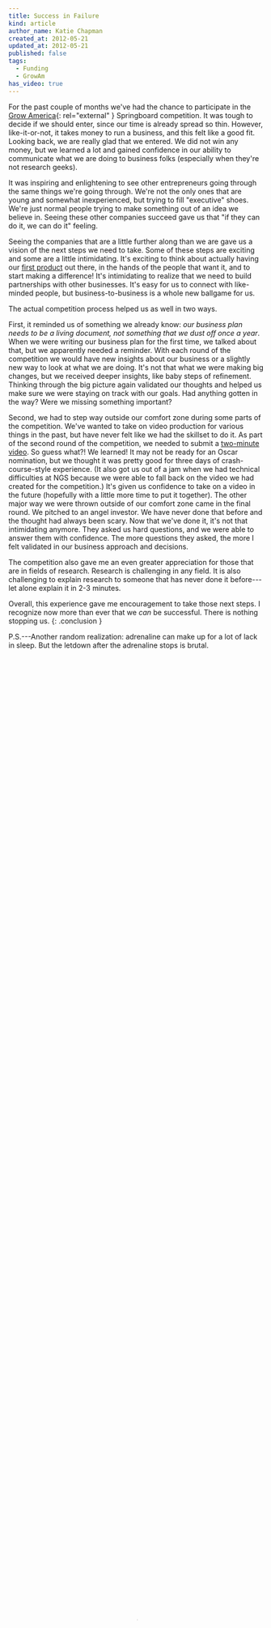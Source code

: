 ```yaml
---
title: Success in Failure
kind: article
author_name: Katie Chapman
created_at: 2012-05-21
updated_at: 2012-05-21
published: false
tags:
  - Funding
  - GrowAm
has_video: true
---
```


For the past couple of months we've had the chance to participate in the 
[Grow America](http://growam.com){: rel="external" } Springboard competition.
It was tough to decide if we should enter, since our time is already spread so
thin. However, like-it-or-not, it takes money to run a business, and this felt
like a good fit. Looking back, we are really glad that we entered. We did not
win any money, but we learned a lot and gained confidence in our ability to
communicate what we are doing to business folks (especially when they're not
research geeks).

It was inspiring and enlightening to see other entrepreneurs going through the
same things we're going through. We're not the only ones that are young and
somewhat inexperienced, but trying to fill "executive" shoes. We're just normal
people trying to make something out of an idea we believe in. Seeing these
other companies succeed gave us that "if they can do it, we can do it" feeling. 

Seeing the companies that are a little further along than we are gave us a
vision of the next steps we need to take. Some of these steps are exciting and
some are a little intimidating. It's exciting to think about actually having
our [first product](/products#geungle) out there, in the hands of the people
that want it, and to start making a difference! It's intimidating to realize
that we need to build partnerships with other businesses. It's easy for us to
connect with like-minded people, but business-to-business is a whole new
ballgame for us.

The actual competition process helped us as well in two ways. 

First, it reminded us of something we already know: *our business plan needs to
be a living document, not something that we dust off once a year*. When we were
writing our business plan for the first time, we talked about that, but we
apparently needed a reminder. With each round of the competition we would have
new insights about our business or a slightly new way to look at what we are
doing. It's not that what we were making big changes, but we received deeper
insights, like baby steps of refinement. Thinking through the big picture again
validated our thoughts and helped us make sure we were staying on track with
our goals. Had anything gotten in the way? Were we missing something important?

Second, we had to step way outside our comfort zone during some parts of the
competition. We've wanted to take on video production for various things in the
past, but have never felt like we had the skillset to do it. As part of the
second round of the competition, we needed to submit a [two-minute video](#growam-video).
So guess what?! We learned! It may not be ready for an Oscar nomination, but we
thought it was pretty good for three days of crash-course-style experience. (It
also got us out of a jam when we had technical difficulties at NGS because we
were able to fall back on the video we had created for the competition.) It's
given us confidence to take on a video in the future (hopefully with a little
more time to put it together). The other major way we were thrown outside of
our comfort zone came in the final round.  We pitched to an angel investor. We
have never done that before and the thought had always been scary. Now that
we've done it, it's not that intimidating anymore. They asked us hard
questions, and we were able to answer them with confidence. The more questions
they asked, the more I felt validated in our business approach and decisions.

The competition also gave me an even greater appreciation for those that are in
fields of research. Research is challenging in any field. It is also
challenging to explain research to someone that has never done it before---let
alone explain it in 2-3 minutes.

Overall, this experience gave me encouragement to take those next steps. I
recognize now more than ever that we *can* be successful. There is nothing
stopping us.
{: .conclusion }

P.S.---Another random realization: adrenaline can make up for a lot of lack in
sleep. But the letdown after the adrenaline stops is brutal.

<figure class="simple mod" id="growam-video">
  <video style="width:100%;height:100%;" poster="/videos/growam2012.jpg" controls="controls" preload="none">
    <source type="video/mp4" src="/videos/growam2012.mp4" />
    <source type="video/webm" src="/videos/growam2012.webm" />
    <source type="video/ogg" src="/videos/growam2012.ogv" />
  </video>
</figure>
    

*[NGS]: National Genealogical Society 2012 Conference

